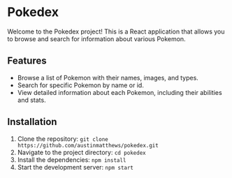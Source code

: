 # Pokedex

Welcome to the Pokedex project! This is a React application that allows you to browse and search for information about various Pokemon.

## Features

- Browse a list of Pokemon with their names, images, and types.
- Search for specific Pokemon by name or id.
- View detailed information about each Pokemon, including their abilities and stats.

## Installation

1. Clone the repository: `git clone https://github.com/austinmatthews/pokedex.git`
2. Navigate to the project directory: `cd pokedex`
3. Install the dependencies: `npm install`
4. Start the development server: `npm start`
